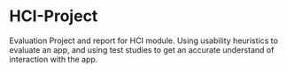 # HCI-Project
Evaluation Project and report for HCI module.
Using usability heuristics to evaluate an app, and using test studies to get an accurate understand of interaction with the app.
